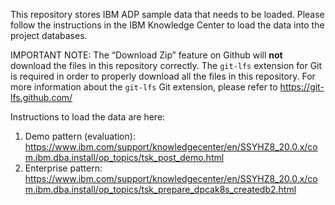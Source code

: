 This repository stores IBM ADP sample data that needs to be loaded.  Please follow the instructions in the IBM Knowledge Center to load the data into the project databases.

IMPORTANT NOTE: The “Download Zip” feature on Github will **not** download the files in this repository correctly.  The `git-lfs` extension for Git is required in order to properly download all the files in this repository.  For more information about the `git-lfs` Git extension, please refer to https://git-lfs.github.com/  

Instructions to load the data are here:
1. Demo pattern (evaluation): https://www.ibm.com/support/knowledgecenter/en/SSYHZ8_20.0.x/com.ibm.dba.install/op_topics/tsk_post_demo.html
2. Enterprise pattern:
https://www.ibm.com/support/knowledgecenter/en/SSYHZ8_20.0.x/com.ibm.dba.install/op_topics/tsk_prepare_dpcak8s_createdb2.html
